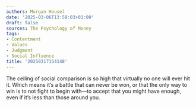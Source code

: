 ```yaml
---
authors: Morgan Housel
date: '2025-03-06T13:59:03+01:00'
draft: false
sources: The Psychology of Money
tags:
- Contentment
- Values
- Judgment
- Social Influence
title: '20250317154148'
---
```


The ceiling of social comparison is so high that virtually no one will ever hit it. Which means it’s a battle that can
never be won, or that the only way to win is to not fight to begin with—to accept that you might have enough, even if
it’s less than those around you.